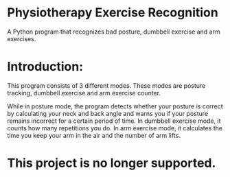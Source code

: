 # Physiotherapy Exercise Recognition
A Python program that recognizes bad posture, dumbbell exercise and arm exercises.

# Introduction:
This program consists of 3 different modes. These modes are posture tracking, dumbbell exercise and arm exercise counter.

While in posture mode, the program detects whether your posture is correct by calculating your neck and back angle and warns you if your posture remains incorrect for a certain period of time.
In dumbbell exercise mode, it counts how many repetitions you do. In arm exercise mode, it calculates the time you keep your arm in the air and the number of arm lifts.

# This project is no longer supported.
